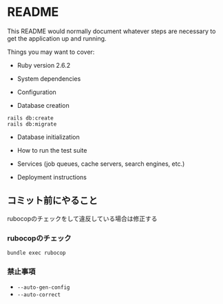 # README

This README would normally document whatever steps are necessary to get the
application up and running.

Things you may want to cover:

* Ruby version
2.6.2
* System dependencies

* Configuration

* Database creation
```
rails db:create
rails db:migrate
```
* Database initialization

* How to run the test suite

* Services (job queues, cache servers, search engines, etc.)

* Deployment instructions

## コミット前にやること
rubocopのチェックをして違反している場合は修正する

### rubocopのチェック
```
bundle exec rubocop
```

### 禁止事項
- `--auto-gen-config`
- `--auto-correct`
